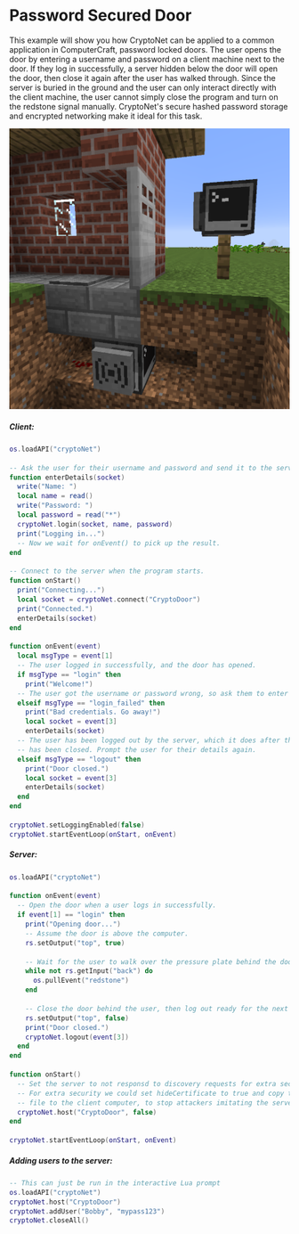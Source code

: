 # Password Secured Door

This example will show you how CryptoNet can be applied to a common application in ComputerCraft,
password locked doors. The user opens the door by entering a username and password on a client
machine next to the door. If they log in successfully, a server hidden below the door will open
the door, then close it again after the user has walked through. Since the server is buried in
the ground and the user can only interact directly with the client machine, the user cannot
simply close the program and turn on the redstone signal manually. CryptoNet's
secure hashed password storage and encrypted networking make it ideal for this task.

![Setup](door.png)

##### Client:
```lua
os.loadAPI("cryptoNet")

-- Ask the user for their username and password and send it to the server.
function enterDetails(socket)
  write("Name: ")
  local name = read()
  write("Password: ")
  local password = read("*")
  cryptoNet.login(socket, name, password)
  print("Logging in...")
  -- Now we wait for onEvent() to pick up the result.
end

-- Connect to the server when the program starts.
function onStart()
  print("Connecting...")
  local socket = cryptoNet.connect("CryptoDoor")
  print("Connected.")
  enterDetails(socket)
end

function onEvent(event)
  local msgType = event[1]
  -- The user logged in successfully, and the door has opened.
  if msgType == "login" then
    print("Welcome!")
  -- The user got the username or password wrong, so ask them to enter it again.
  elseif msgType == "login_failed" then
    print("Bad credentials. Go away!")
    local socket = event[3]
    enterDetails(socket)
  -- The user has been logged out by the server, which it does after the door
  -- has been closed. Prompt the user for their details again.
  elseif msgType == "logout" then
    print("Door closed.")
    local socket = event[3]
    enterDetails(socket)
  end
end

cryptoNet.setLoggingEnabled(false)
cryptoNet.startEventLoop(onStart, onEvent)
```

##### Server:
```lua
os.loadAPI("cryptoNet")

function onEvent(event)
  -- Open the door when a user logs in successfully.
  if event[1] == "login" then
    print("Opening door...")
    -- Assume the door is above the computer.
    rs.setOutput("top", true)

    -- Wait for the user to walk over the pressure plate behind the door.
    while not rs.getInput("back") do
      os.pullEvent("redstone")
    end

    -- Close the door behind the user, then log out ready for the next person.
    rs.setOutput("top", false)
    print("Door closed.")
    cryptoNet.logout(event[3])
  end
end

function onStart()
  -- Set the server to not responsd to discovery requests for extra security.
  -- For extra security we could set hideCertificate to true and copy the .crt
  -- file to the client computer, to stop attackers imitating the server.
  cryptoNet.host("CryptoDoor", false)
end

cryptoNet.startEventLoop(onStart, onEvent)
```

##### Adding users to the server:
```lua
-- This can just be run in the interactive Lua prompt
os.loadAPI("cryptoNet")
cryptoNet.host("CryptoDoor")
cryptoNet.addUser("Bobby", "mypass123")
cryptoNet.closeAll()
```
